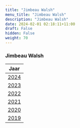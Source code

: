 ```yaml
---
title: "Jimbeau Walsh"
menu_title: "Jimbeau Walsh"
description: "Jimbeau Walsh"
date: 2024-02-01 02:18:11+11:00
draft: False
hidden: False
weight: 70
---
```

### Jimbeau Walsh

| **Jaar**
|---
| [2024](/7-nl-other-mediums/7-7-nl-jimbeau-walsh/7-7-6-nl-jimbeau-walsh-2024/)
| [2023](/7-nl-other-mediums/7-7-nl-jimbeau-walsh/7-7-5-nl-jimbeau-walsh-2023/)
| [2022](/7-nl-other-mediums/7-7-nl-jimbeau-walsh/7-7-4-nl-jimbeau-walsh-2022/)
| [2021](/7-nl-other-mediums/7-7-nl-jimbeau-walsh/7-7-3-nl-jimbeau-walsh-2021/)
| [2020](/7-nl-other-mediums/7-7-nl-jimbeau-walsh/7-7-2-nl-jimbeau-walsh-2020/)
| [2019](/7-nl-other-mediums/7-7-nl-jimbeau-walsh/7-7-1-nl-jimbeau-walsh-2019/)
